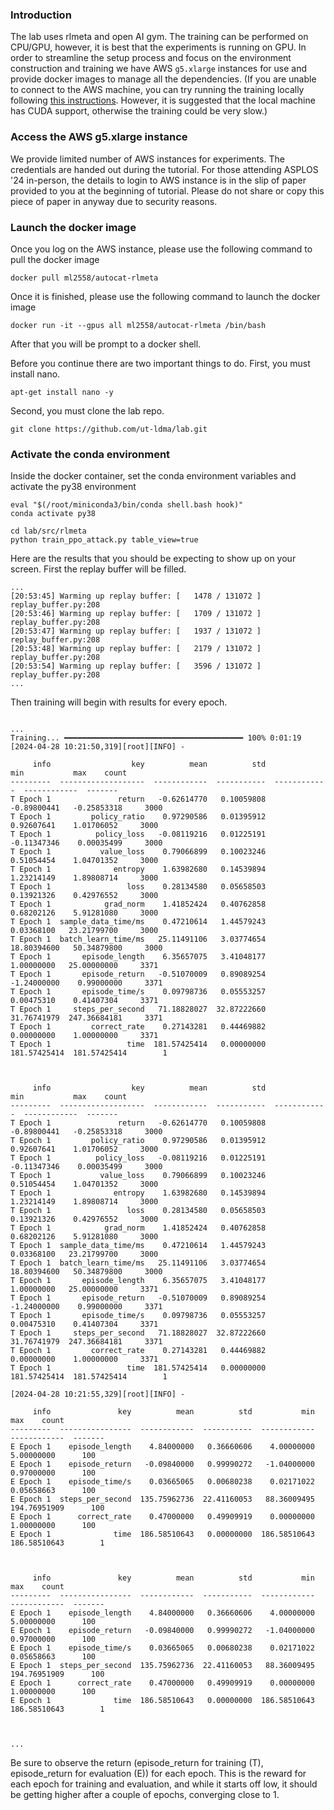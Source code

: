 ### Introduction

The lab uses rlmeta and open AI gym. The training can be performed on CPU/GPU, however, it is best that the experiments is running on GPU. 
In order to streamline the setup process and focus on the environment construction and training we have AWS ```g5.xlarge``` instances for use and 
provide docker images to manage all the dependencies. (If you are unable to connect to the AWS machine, you can try running the training locally following [this instructions](local_inst.md). However, it is suggested that the local machine has CUDA support, otherwise the training could be very slow.)

### Access the AWS g5.xlarge instance

We provide limited number of AWS instances for experiments.
The credentials are handed out during the tutorial. For those attending ASPLOS '24 in-person, the details to login to AWS instance is in the slip of paper provided to you at the beginning of tutorial. Please do not share or copy this piece of paper in anyway due to security reasons. 

### Launch the docker image

Once you log on the AWS instance, please use the following command to pull the docker image 

```
docker pull ml2558/autocat-rlmeta
```

Once it is finished, please use the following command to launch the docker image

```
docker run -it --gpus all ml2558/autocat-rlmeta /bin/bash 
```

After that you will be prompt to a docker shell.

Before you continue there are two important things to do. First, you must install nano.

```
apt-get install nano -y
```
Second, you must clone the lab repo. 

```
git clone https://github.com/ut-ldma/lab.git
```

### Activate the conda environment

Inside the docker container, set the conda environment variables and activate the py38 environment

```
eval "$(/root/miniconda3/bin/conda shell.bash hook)" 
conda activate py38
```

```
cd lab/src/rlmeta
python train_ppo_attack.py table_view=true
```
Here are the results that you should be expecting to show up on your screen. First the replay buffer will be filled. 

```
...
[20:53:45] Warming up replay buffer: [   1478 / 131072 ]                                         replay_buffer.py:208
[20:53:46] Warming up replay buffer: [   1709 / 131072 ]                                         replay_buffer.py:208
[20:53:47] Warming up replay buffer: [   1937 / 131072 ]                                         replay_buffer.py:208
[20:53:48] Warming up replay buffer: [   2179 / 131072 ]                                         replay_buffer.py:208
[20:53:54] Warming up replay buffer: [   3596 / 131072 ]                                         replay_buffer.py:208
...
```
Then training will begin with results for every epoch. 

```

...
Training... ━━━━━━━━━━━━━━━━━━━━━━━━━━━━━━━━━━━━━━━━ 100% 0:01:19
[2024-04-28 10:21:50,319][root][INFO] -

     info                  key          mean          std           min           max    count
---------  -------------------  ------------  -----------  ------------  ------------  -------
T Epoch 1               return   -0.62614770   0.10059808   -0.89800441   -0.25853318     3000
T Epoch 1         policy_ratio    0.97290586   0.01395912    0.92607641    1.01706052     3000
T Epoch 1          policy_loss   -0.08119216   0.01225191   -0.11347346    0.00035499     3000
T Epoch 1           value_loss    0.79066899   0.10023246    0.51054454    1.04701352     3000
T Epoch 1              entropy    1.63982680   0.14539894    1.23214149    1.89808714     3000
T Epoch 1                 loss    0.28134580   0.05658503    0.13921326    0.42976552     3000
T Epoch 1            grad_norm    1.41852424   0.40762858    0.68202126    5.91281080     3000
T Epoch 1  sample_data_time/ms    0.47210614   1.44579243    0.03368100   23.21799700     3000
T Epoch 1  batch_learn_time/ms   25.11491106   3.03774654   18.80394600   50.34879800     3000
T Epoch 1       episode_length    6.35657075   3.41048177    1.00000000   25.00000000     3371
T Epoch 1       episode_return   -0.51070009   0.89089254   -1.24000000    0.99000000     3371
T Epoch 1       episode_time/s    0.09798736   0.05553257    0.00475310    0.41407304     3371
T Epoch 1     steps_per_second   71.18828027  32.87222660   31.76741979  247.36684181     3371
T Epoch 1         correct_rate    0.27143281   0.44469882    0.00000000    1.00000000     3371
T Epoch 1                 time  181.57425414   0.00000000  181.57425414  181.57425414        1



     info                  key          mean          std           min           max    count
---------  -------------------  ------------  -----------  ------------  ------------  -------
T Epoch 1               return   -0.62614770   0.10059808   -0.89800441   -0.25853318     3000
T Epoch 1         policy_ratio    0.97290586   0.01395912    0.92607641    1.01706052     3000
T Epoch 1          policy_loss   -0.08119216   0.01225191   -0.11347346    0.00035499     3000
T Epoch 1           value_loss    0.79066899   0.10023246    0.51054454    1.04701352     3000
T Epoch 1              entropy    1.63982680   0.14539894    1.23214149    1.89808714     3000
T Epoch 1                 loss    0.28134580   0.05658503    0.13921326    0.42976552     3000
T Epoch 1            grad_norm    1.41852424   0.40762858    0.68202126    5.91281080     3000
T Epoch 1  sample_data_time/ms    0.47210614   1.44579243    0.03368100   23.21799700     3000
T Epoch 1  batch_learn_time/ms   25.11491106   3.03774654   18.80394600   50.34879800     3000
T Epoch 1       episode_length    6.35657075   3.41048177    1.00000000   25.00000000     3371
T Epoch 1       episode_return   -0.51070009   0.89089254   -1.24000000    0.99000000     3371
T Epoch 1       episode_time/s    0.09798736   0.05553257    0.00475310    0.41407304     3371
T Epoch 1     steps_per_second   71.18828027  32.87222660   31.76741979  247.36684181     3371
T Epoch 1         correct_rate    0.27143281   0.44469882    0.00000000    1.00000000     3371
T Epoch 1                 time  181.57425414   0.00000000  181.57425414  181.57425414        1

[2024-04-28 10:21:55,329][root][INFO] -

     info               key          mean          std           min           max    count
---------  ----------------  ------------  -----------  ------------  ------------  -------
E Epoch 1    episode_length    4.84000000   0.36660606    4.00000000    5.00000000      100
E Epoch 1    episode_return   -0.09840000   0.99990272   -1.04000000    0.97000000      100
E Epoch 1    episode_time/s    0.03665065   0.00680238    0.02171022    0.05658663      100
E Epoch 1  steps_per_second  135.75962736  22.41160053   88.36009495  194.76951909      100
E Epoch 1      correct_rate    0.47000000   0.49909919    0.00000000    1.00000000      100
E Epoch 1              time  186.58510643   0.00000000  186.58510643  186.58510643        1



     info               key          mean          std           min           max    count
---------  ----------------  ------------  -----------  ------------  ------------  -------
E Epoch 1    episode_length    4.84000000   0.36660606    4.00000000    5.00000000      100
E Epoch 1    episode_return   -0.09840000   0.99990272   -1.04000000    0.97000000      100
E Epoch 1    episode_time/s    0.03665065   0.00680238    0.02171022    0.05658663      100
E Epoch 1  steps_per_second  135.75962736  22.41160053   88.36009495  194.76951909      100
E Epoch 1      correct_rate    0.47000000   0.49909919    0.00000000    1.00000000      100
E Epoch 1              time  186.58510643   0.00000000  186.58510643  186.58510643        1



...
```


Be sure to observe the return (episode_return for training (T), episode_return for evaluation (E)) for each epoch. This is the reward for each epoch for training and evaluation, and while it starts off low, it should be getting higher after a couple of epochs, converging close to 1. 

